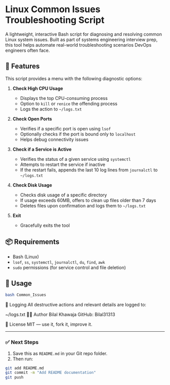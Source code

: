 # Linux Common Issues Troubleshooting Script

A lightweight, interactive Bash script for diagnosing and resolving common Linux system issues. Built as part of systems engineering interview prep, this tool helps automate real-world troubleshooting scenarios DevOps engineers often face.

## 🔧 Features

This script provides a menu with the following diagnostic options:

1. **Check High CPU Usage**
   - Displays the top CPU-consuming process
   - Option to `kill` or `renice` the offending process
   - Logs the action to `~/logs.txt`

2. **Check Open Ports**
   - Verifies if a specific port is open using `lsof`
   - Optionally checks if the port is bound only to `localhost`
   - Helps debug connectivity issues

3. **Check if a Service is Active**
   - Verifies the status of a given service using `systemctl`
   - Attempts to restart the service if inactive
   - If the restart fails, appends the last 10 log lines from `journalctl` to `~/logs.txt`

4. **Check Disk Usage**
   - Checks disk usage of a specific directory
   - If usage exceeds 60MB, offers to clean up files older than 7 days
   - Deletes files upon confirmation and logs them to `~/logs.txt`

5. **Exit**
   - Gracefully exits the tool

## 📦 Requirements

- Bash (Linux)
- `lsof`, `ss`, `systemctl`, `journalctl`, `du`, `find`, `awk`
- `sudo` permissions (for service control and file deletion)

## 🧪 Usage

```bash
bash Common_Issues
```
📝 Logging
All destructive actions and relevant details are logged to:

~/logs.txt
👨‍💻 Author
Bilal Khawaja
GitHub: Bilal31313

📄 License
MIT — use it, fork it, improve it.


---

### ✅ Next Steps

1. Save this as `README.md` in your Git repo folder.
2. Then run:

```bash
git add README.md
git commit -m "Add README documentation"
git push
